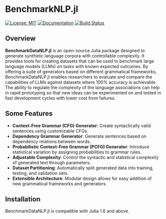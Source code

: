 # BenchmarkNLP.jl

[![License: MIT](https://img.shields.io/badge/License-MIT-green.svg)](LICENSE) 
[![Documentation](https://img.shields.io/badge/docs-stable-blue.svg)](https://mantzaris.github.io/BenchmarkDataNLP.jl/) 
[![Build Status](https://github.com/mantzaris/BenchmarkDataNLP.jl/actions/workflows/ci.yml/badge.svg?branch=main)](https://github.com/mantzaris/BenchmarkDataNLP.jl/actions)

## Overview

**BenchmarkDataNLP.jl** is an open-source Julia package designed to generate synthetic language corpora with controllable complexity. It provides tools for creating datasets that can be used to benchmark large language models (LLMs) on tasks with known expected outcomes. By offering a suite of generators based on different grammatical frameworks, BenchmarkDataNLP.jl enables researchers to evaluate and compare the capabilities of LLMs against datasets where 100% accuracy is achievable. The ability to regulate the complexity of the language associations can help in rapid prototyping so that new ideas can be experimented on and tested in fast development cycles with lower cost from failures. 

## Some Features

- **Context-Free Grammar (CFG) Generator**: Create syntactically valid sentences using customizable CFGs.
- **Dependency Grammar Generator**: Generate sentences based on dependency relations between words.
- **Probabilistic Context-Free Grammar (PCFG) Generator**: Introduce statistical variation by assigning probabilities to grammar rules.
- **Adjustable Complexity**: Control the syntactic and statistical complexity of generated text through parameters.
- **Dataset Partitioning**: Automatically split generated data into training, testing, and validation sets.
- **Extensible Architecture**: Modular design allows for easy addition of new grammatical frameworks and generators.

## Installation

BenchmarkDataNLP.jl is compatible with Julia 1.6 and above. 
